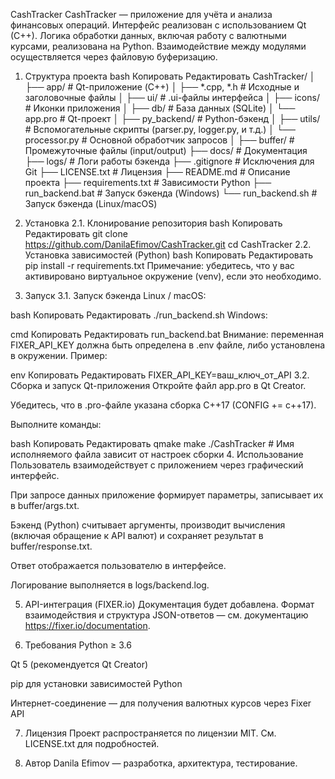 CashTracker
CashTracker — приложение для учёта и анализа финансовых операций. Интерфейс реализован с использованием Qt (C++). Логика обработки данных, включая работу с валютными курсами, реализована на Python. Взаимодействие между модулями осуществляется через файловую буферизацию.

1. Структура проекта
bash
Копировать
Редактировать
CashTracker/
│
├── app/                    # Qt-приложение (C++)
│   ├── *.cpp, *.h          # Исходные и заголовочные файлы
│   ├── ui/                 # .ui-файлы интерфейса
│   ├── icons/              # Иконки приложения
│   ├── db/                 # База данных (SQLite)
│   └── app.pro             # Qt-проект
│
├── py_backend/             # Python-бэкенд
│   ├── utils/              # Вспомогательные скрипты (parser.py, logger.py, и т.д.)
│   └── processor.py        # Основной обработчик запросов
│
├── buffer/                 # Промежуточные файлы (input/output)
├── docs/                   # Документация
├── logs/                   # Логи работы бэкенда
├── .gitignore              # Исключения для Git
├── LICENSE.txt             # Лицензия
├── README.md               # Описание проекта
├── requirements.txt        # Зависимости Python
├── run_backend.bat         # Запуск бэкенда (Windows)
└── run_backend.sh          # Запуск бэкенда (Linux/macOS)
2. Установка
2.1. Клонирование репозитория
bash
Копировать
Редактировать
git clone https://github.com/DanilaEfimov/CashTracker.git
cd CashTracker
2.2. Установка зависимостей (Python)
bash
Копировать
Редактировать
pip install -r requirements.txt
Примечание: убедитесь, что у вас активировано виртуальное окружение (venv), если это необходимо.

3. Запуск
3.1. Запуск бэкенда
Linux / macOS:

bash
Копировать
Редактировать
./run_backend.sh
Windows:

cmd
Копировать
Редактировать
run_backend.bat
Внимание: переменная FIXER_API_KEY должна быть определена в .env файле, либо установлена в окружении. Пример:

env
Копировать
Редактировать
FIXER_API_KEY=ваш_ключ_от_API
3.2. Сборка и запуск Qt-приложения
Откройте файл app.pro в Qt Creator.

Убедитесь, что в .pro-файле указана сборка C++17 (CONFIG += c++17).

Выполните команды:

bash
Копировать
Редактировать
qmake
make
./CashTracker    # Имя исполняемого файла зависит от настроек сборки
4. Использование
Пользователь взаимодействует с приложением через графический интерфейс.

При запросе данных приложение формирует параметры, записывает их в buffer/args.txt.

Бэкенд (Python) считывает аргументы, производит вычисления (включая обращение к API валют) и сохраняет результат в buffer/response.txt.

Ответ отображается пользователю в интерфейсе.

Логирование выполняется в logs/backend.log.

5. API-интеграция (FIXER.io)
Документация будет добавлена.
Формат взаимодействия и структура JSON-ответов — см. документацию https://fixer.io/documentation.

6. Требования
Python ≥ 3.6

Qt 5 (рекомендуется Qt Creator)

pip для установки зависимостей Python

Интернет-соединение — для получения валютных курсов через Fixer API

7. Лицензия
Проект распространяется по лицензии MIT. См. LICENSE.txt для подробностей.

8. Автор
Danila Efimov — разработка, архитектура, тестирование.